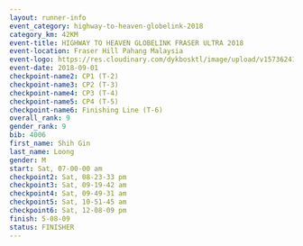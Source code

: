 ```yaml
---
layout: runner-info 
event_category: highway-to-heaven-globelink-2018 
category_km: 42KM 
event-title: HIGHWAY TO HEAVEN GLOBELINK FRASER ULTRA 2018 
event-location: Fraser Hill Pahang Malaysia 
event-logo: https://res.cloudinary.com/dykbosktl/image/upload/v1573624145/Logo/download_nnzjlh.png 
event-date: 2018-09-01 
checkpoint-name2: CP1 (T-2) 
checkpoint-name3: CP2 (T-3) 
checkpoint-name4: CP3 (T-4) 
checkpoint-name5: CP4 (T-5) 
checkpoint-name6: Finishing Line (T-6) 
overall_rank: 9
gender_rank: 9
bib: 4006
first_name: Shih Gin
last_name: Loong
gender: M
start: Sat, 07-00-00 am
checkpoint2: Sat, 08-23-33 pm
checkpoint3: Sat, 09-19-42 am
checkpoint4: Sat, 09-49-31 am
checkpoint5: Sat, 10-51-45 am
checkpoint6: Sat, 12-08-09 pm
finish: 5-08-09
status: FINISHER
---
```

